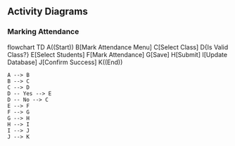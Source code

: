 ## Activity Diagrams

### Marking Attendance 

flowchart TD
    A((Start))
    B[Mark Attendance Menu]
    C[Select Class]
    D{Is Valid Class?}
    E[Select Students]
    F[Mark Attendance]
    G[Save]
    H[Submit]
    I[Update Database]
    J[Confirm Success]
    K((End))
    
    A --> B
    B --> C
    C --> D
    D -- Yes --> E
    D -- No --> C
    E --> F
    F --> G
    G --> H
    H --> I
    I --> J
    J --> K
